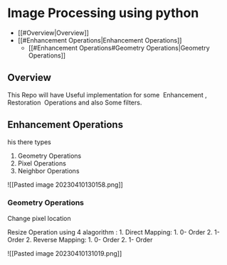# Image Processing using python

- [[#Overview|Overview]]
- [[#Enhancement Operations|Enhancement Operations]]
	- [[#Enhancement Operations#Geometry Operations|Geometry Operations]]


## Overview

This Repo will have Useful implementation for some  Enhancement , Restoration  Operations and also Some filters.


## Enhancement Operations
his there types

1. Geometry Operations
2. Pixel Operations
3. Neighbor Operations

![[Pasted image 20230410130158.png]]

### Geometry Operations
Change pixel location

Resize Operation using 4 alagorithm :
	1. Direct Mapping:
		1. 0- Order
		2. 1- Order
	2. Reverse Mapping:
		1. 0- Order
		2. 1- Order


![[Pasted image 20230410131019.png]]











